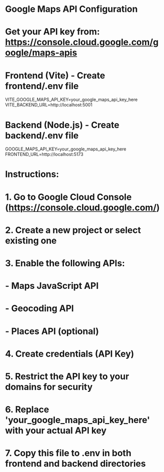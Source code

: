# Google Maps API Configuration
# Get your API key from: https://console.cloud.google.com/google/maps-apis

# Frontend (Vite) - Create frontend/.env file
VITE_GOOGLE_MAPS_API_KEY=your_google_maps_api_key_here
VITE_BACKEND_URL=http://localhost:5001

# Backend (Node.js) - Create backend/.env file
GOOGLE_MAPS_API_KEY=your_google_maps_api_key_here
FRONTEND_URL=http://localhost:5173

# Instructions:
# 1. Go to Google Cloud Console (https://console.cloud.google.com/)
# 2. Create a new project or select existing one
# 3. Enable the following APIs:
#    - Maps JavaScript API
#    - Geocoding API
#    - Places API (optional)
# 4. Create credentials (API Key)
# 5. Restrict the API key to your domains for security
# 6. Replace 'your_google_maps_api_key_here' with your actual API key
# 7. Copy this file to .env in both frontend and backend directories
